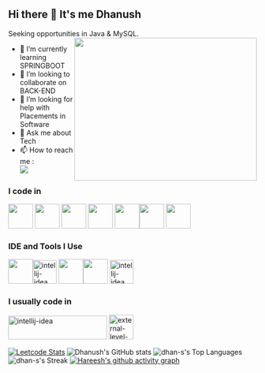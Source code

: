 ## Hi there 👋 It's me Dhanush
Seeking opportunities in Java & MySQL.
<img align="right" width="370" height="290" src="https://i.pinimg.com/originals/47/f0/34/47f0342cec72b800463bf003eac1257e.gif">                                              
- 🌱 I’m currently learning SPRINGBOOT
- 👯 I’m looking to collaborate on BACK-END
- 🤔 I’m looking for help with Placements in Software
- 💬 Ask me about Tech
- 📫 How to reach me :
<br />  [<img src="https://img.shields.io/badge/LinkedIn-0077B5?style=for-the-badge&logo=linkedin&logoColor=white" />](https://www.linkedin.com/in/dhan-s26/)

### I code in
 <img height="50" width="50" src="https://img.icons8.com/color/48/000000/c-programming.png" /> <img height="50" width="50" src="https://img.icons8.com/color/48/000000/java-coffee-cup-logo.png" /> <img height="50" width="50" src="https://img.icons8.com/color/48/000000/html-5.png" /> <img height="50" width="50" src="https://img.icons8.com/color/48/000000/css3.png" />
<img height="50" width="50" src="https://img.icons8.com/color/48/000000/javascript.png"/><img height="50" width="50" src="https://img.icons8.com/color/48/000000/mysql-logo.png"/>  <img height="50" width="50" src="https://img.icons8.com/color/48/000000/spring-logo.png"/>

### IDE and Tools I Use
<img height="50" width="50" src="https://img.icons8.com/color/48/000000/visual-studio-code-2019.png"/><img width="48" height="48" src="https://img.icons8.com/color/48/intellij-idea.png" alt="intellij-idea"/> <img height="50" width="50" src="https://img.icons8.com/color/50/000000/git.png"/><img height="50" src="https://img.shields.io/badge/Netlify-00C7B7?style=for-the-badge&logo=netlify&logoColor=white"/> <img width="48" height="48" src="https://img.icons8.com/color/48/intellij-idea.png" alt="intellij-idea"/>




### I usually code in

<img width="200" height="48" src="http://cdn.skillrack.com/img/logo.gif?pfdrid_c=true" alt="intellij-idea"/>


<img width="50" height="50" src="https://img.icons8.com/external-tal-revivo-color-tal-revivo/24/external-level-up-your-coding-skills-and-quickly-land-a-job-logo-color-tal-revivo.png" alt="external-level-up-your-coding-skills-and-quickly-land-a-job-logo-color-tal-revivo"/>

[![Leetcode Stats](https://leetcard.jacoblin.cool/dhanushdhaswin?ext=contest&theme=dark)](https://leetcode.com/dhanushdhaswin)
![Dhanush's GitHub stats](https://github-readme-stats.vercel.app/api?username=dhan-s&theme=dark&show_icons=true&&hide=issues,contribs)
![dhan-s's Top Languages](https://github-readme-stats.vercel.app/api/top-langs/?username=dhan-s&theme=dracula&show_icons=true&hide_border=false&layout=compact)
![dhan-s's Streak](https://github-readme-streak-stats.herokuapp.com/?user=dhan-s&theme=dracula&hide_border=false)
[![Hareesh's github activity graph](https://github-readme-activity-graph.vercel.app/graph?username=dhan-s&bg_color=000000&color=ffffff&line=51f565&point=ffffff&area=true&hide_border=true)](https://github.com/ashutosh00710/github-readme-activity-graph)
